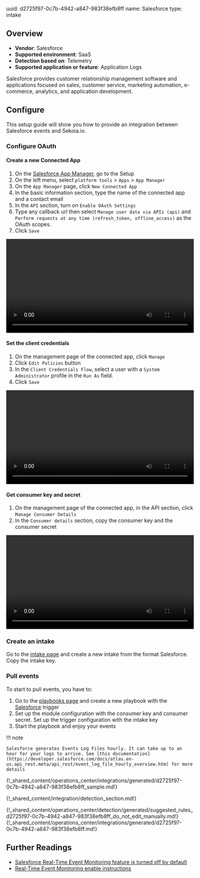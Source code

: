 uuid: d2725f97-0c7b-4942-a847-983f38efb8ff
name: Salesforce
type: intake

## Overview
- **Vendor**: Salesforce
- **Supported environment**: SaaS
- **Detection based on**: Telemetry
- **Supported application or feature**: Application Logs

Salesforce provides customer relationship management software and applications focused on sales, customer service, marketing automation, e-commerce, analytics, and application development.



## Configure

This setup guide will show you how to provide an integration between Salesforce events and Sekoia.io.

### Configure OAuth

#### Create a new Connected App

1. On the [Salesforce App Manager](https://login.salesforce.com), go to the Setup
2. On the left menu, select `platform tools` > `Apps` > `App Manager`
3. On the `App Manager` page, click `New Connected App`
4. In the basic information section, type the name of the connected app and a contact email
5. In the `API` section, turn on `Enable OAuth Settings`
6. Type any callback url then select `Manage user data via APIs (api)` and `Perform requests at any time (refresh_token, offline_access)` as the OAuth scopes.
7. Click `Save`

<video controls width="100%">
  <source src="/assets/integration/cloud_and_saas/salesforce_events/create_connected_app.webm" type="video/webm">
</video>

#### Set the client credentials

1. On the management page of the connected app, click `Manage`
2. Click `Edit Policies` button
3. In the `Client Credentials Flow`, select a user with a `System Administrator` profile in the `Run As` field.
4. Click `Save`

<video controls width="100%">
  <source src="/assets/integration/cloud_and_saas/salesforce_events/run_as.webm" type="video/webm">
</video>

#### Get consumer key and secret

1. On the management page of the connected app, in the API section, click `Manage Consumer Details`
3. In the `Consumer details` section, copy the consumer key and the consumer secret

<video controls width="100%">
  <source src="/assets/integration/cloud_and_saas/salesforce_events/consumer_key_and_secret.webm" type="video/webm">
</video>

### Create an intake

Go to the [intake page](https://app.sekoia.io/operations/intakes) and create a new intake from the format Salesforce. Copy the intake key.

### Pull events

To start to pull events, you have to:

1. Go to the [playbooks page](https://app.sekoia.io/operations/playbooks) and create a new playbook with the [Salesforce](/integration/action_library/salesforce.md) trigger
2. Set up the module configuration with the consumer key and consumer secret. Set up the trigger configuration with the intake key
3. Start the playbook and enjoy your events

!!! note

	Salesforce generates Events Log Files hourly. It can take up to an hour for your logs to arrive. See [this documentation](https://developer.salesforce.com/docs/atlas.en-us.api_rest.meta/api_rest/event_log_file_hourly_overview.htm) for more details


{!_shared_content/operations_center/integrations/generated/d2725f97-0c7b-4942-a847-983f38efb8ff_sample.md!}


{!_shared_content/integration/detection_section.md!}

{!_shared_content/operations_center/detection/generated/suggested_rules_d2725f97-0c7b-4942-a847-983f38efb8ff_do_not_edit_manually.md!}
{!_shared_content/operations_center/integrations/generated/d2725f97-0c7b-4942-a847-983f38efb8ff.md!}

## Further Readings

- [Salesforce Real-Time Event Monitoring feature is turned off by default](https://help.salesforce.com/s/articleView?id=release-notes.rn_security_em_generate_event_log_files.htm&release=244&type=5)
- [Real-Time Event Monitoring enable instructions](https://help.salesforce.com/s/articleView?id=sf.real_time_event_monitoring_enable.htm&type=5)
